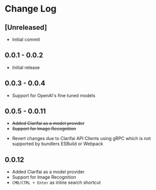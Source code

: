 # Change Log

## [Unreleased]

- Initial commit

## 0.0.1 - 0.0.2

- Initial release

## 0.0.3 - 0.0.4

- Support for OpenAI's fine tuned models

## 0.0.5 - 0.0.11

<!-- markdownlint-disable -->
- <del>Added Clarifai as a model provider</del>
- <del>Support for Image Recognition</del>
<!-- markdownlint-restore -->

- Revert changes due to Clarifai API Clients using gRPC which is not supported by bundlers ESBuild or Webpack

## 0.0.12

- Added Clarifai as a model provider
- Support for Image Recognition
- `CMD/CTRL + Enter` as inline search shortcut
